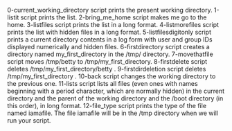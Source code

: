 0-current_working_directory script prints the present working directory.
1-listit script prints the list.
2-bring_me_home script makes me go to the home.
3-listfiles script prints the list in a long format.
4-listmorefiles script prints the list with hidden files in a long format.
5-listfilesdigitonly script prints a current directory contents in a log form with user and group IDs displayed numerically and hidden files.
6-firstdirectory script creates a directory named my_first_directory in the /tmp/ directory.
7-movethatfile script moves /tmp/betty to /tmp/my_first_directory.
8-firstdelete script deletes /tmp/my_first_directory/betty .
9-firstdirdeletion script deletes /tmp/my_first_directory .
10-back script changes the working directory to the previous one.
11-lists script lists all files (even ones with names beginning with a period character, which are normally hidden) in the current directory and the parent of the working directory and the /boot directory (in this order), in long format.
12-file_type script prints the type of the file named iamafile. The file iamafile will be in the /tmp directory when we will run your script.
